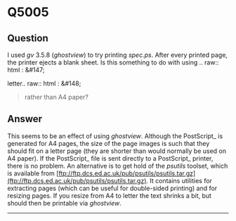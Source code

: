 Q5005
=====

Question
--------

I used *gv* 3.5.8 (*ghostview*) to try printing *spec.ps*. After every printed page, the printer ejects a blank sheet. Is this something to do with using .. raw:: html
:   &\#147;

letter.. raw:: html
:   &\#148;

> rather than A4 paper?

Answer
------

This seems to be an effect of using *ghostview*. Although the
PostScript\_ is generated for A4 pages, the size of the page images is
such that they should fit on a letter page (they are shorter than would
normally be used on A4 paper). If the PostScript\_ file is sent directly
to a PostScript\_ printer, there is no problem. An alternative is to get
hold of the *psutils* toolset, which is available from
[ftp://ftp.dcs.ed.ac.uk/pub/psutils/psutils.tar.gz](ftp://ftp.dcs.ed.ac.uk/pub/psutils/psutils.tar.gz).
It contains utilities for extracting pages (which can be useful for
double-sided printing) and for resizing pages. If you resize from A4 to
letter the text shrinks a bit, but should then be printable via
*ghostview*.

* * * * *
